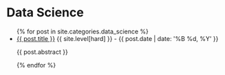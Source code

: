 # Data Science

<ul>
  {% for post in site.categories.data_science %}
    <li>
      <a href="{{ post.url }}">{{ post.title }}</a> {{ site.level[hard] }} - {{ post.date | date: '%B %d, %Y' }}
      <p>{{ post.abstract }}</p>
    </li>
  {% endfor %}
</ul>
